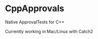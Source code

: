 CppApprovals
============

Native ApprovalTests for C++

Currently working in Mac/Linux with Catch2


